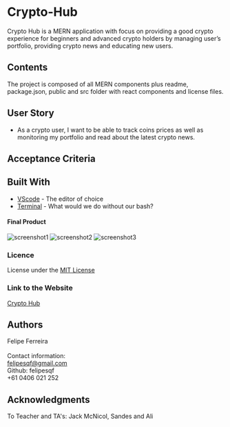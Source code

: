 # Crypto-Hub
Crypto Hub is a MERN application with focus on providing a good crypto experience for beginners and advanced crypto holders by managing user’s portfolio, providing crypto news and educating new users.

## Contents

The project is composed of all MERN components plus readme, package.json, public and src folder with react components and license files.

## User Story

* As a crypto user, I want to be able to track coins prices as well as monitoring my portfolio and read about the latest crypto news.
​

## Acceptance Criteria



## Built With

- [VScode](https://code.visualstudio.com/) - The editor of choice
- [Terminal](https://gitforwindows.org/) - What would we do without our bash?
  ​

#### Final Product

![screenshot1](https://github.com/felipesqf/Crypto-Hub/blob/main/client/public/images/1.png)
![screenshot2](https://github.com/felipesqf/Crypto-Hub/blob/main/client/public/images/3.png)
![screenshot3](https://github.com/felipesqf/Crypto-Hub/blob/main/client/public/images/2.png)


### Licence

License under the [MIT License](LICENSE)
​

### Link to the Website

[Crypto Hub](https://crypto-hub-react.herokuapp.com/)

## Authors

Felipe Ferreira <br><br>
Contact information:<br>
felipesqf@gmail.com<br>
Github: felipesqf<br>
+61 0406 021 252
​​

## Acknowledgments

To Teacher and TA's:
Jack McNicol, Sandes and Ali
